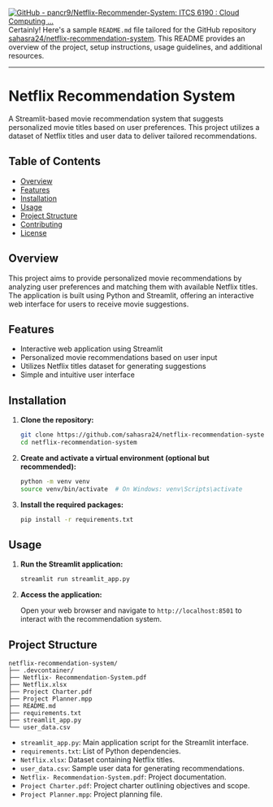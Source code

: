 
[![GitHub - pancr9/Netflix-Recommender-System: ITCS 6190 : Cloud Computing ...](https://tse1.mm.bing.net/th?id=OIP.3XRM5jCctTSSUEbH_eqs7gHaDt&pid=Api)](https://github.com/pancr9/Netflix-Recommender-System)
Certainly! Here's a sample `README.md` file tailored for the GitHub repository [sahasra24/netflix-recommendation-system](https://github.com/sahasra24/netflix-recommendation-system). This README provides an overview of the project, setup instructions, usage guidelines, and additional resources.

---

# Netflix Recommendation System

A Streamlit-based movie recommendation system that suggests personalized movie titles based on user preferences. This project utilizes a dataset of Netflix titles and user data to deliver tailored recommendations.

## Table of Contents

- [Overview](#overview)
- [Features](#features)
- [Installation](#installation)
- [Usage](#usage)
- [Project Structure](#project-structure)
- [Contributing](#contributing)
- [License](#license)

## Overview

This project aims to provide personalized movie recommendations by analyzing user preferences and matching them with available Netflix titles. The application is built using Python and Streamlit, offering an interactive web interface for users to receive movie suggestions.

## Features

- Interactive web application using Streamlit
- Personalized movie recommendations based on user input
- Utilizes Netflix titles dataset for generating suggestions
- Simple and intuitive user interface

## Installation

1. **Clone the repository:**

   ```bash
   git clone https://github.com/sahasra24/netflix-recommendation-system.git
   cd netflix-recommendation-system
   ```

2. **Create and activate a virtual environment (optional but recommended):**

   ```bash
   python -m venv venv
   source venv/bin/activate  # On Windows: venv\Scripts\activate
   ```

3. **Install the required packages:**

   ```bash
   pip install -r requirements.txt
   ```

## Usage

1. **Run the Streamlit application:**

   ```bash
   streamlit run streamlit_app.py
   ```

2. **Access the application:**

   Open your web browser and navigate to `http://localhost:8501` to interact with the recommendation system.

## Project Structure

```
netflix-recommendation-system/
├── .devcontainer/
├── Netflix- Recommendation-System.pdf
├── Netflix.xlsx
├── Project Charter.pdf
├── Project Planner.mpp
├── README.md
├── requirements.txt
├── streamlit_app.py
└── user_data.csv
```

- `streamlit_app.py`: Main application script for the Streamlit interface.
- `requirements.txt`: List of Python dependencies.
- `Netflix.xlsx`: Dataset containing Netflix titles.
- `user_data.csv`: Sample user data for generating recommendations.
- `Netflix- Recommendation-System.pdf`: Project documentation.
- `Project Charter.pdf`: Project charter outlining objectives and scope.
- `Project Planner.mpp`: Project planning file.

